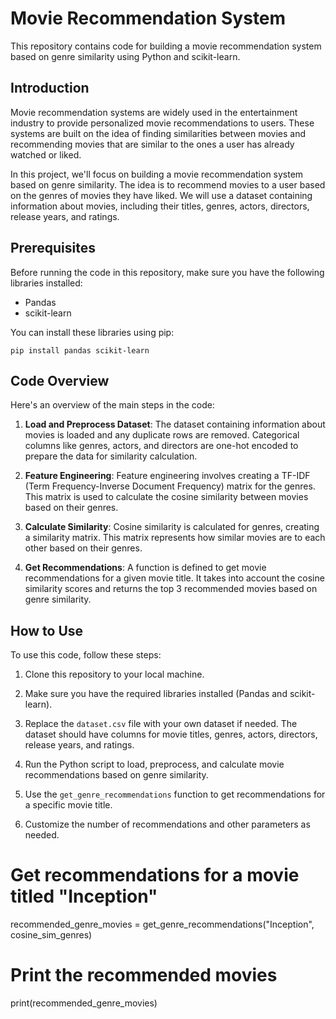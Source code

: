 # Movie Recommendation System

This repository contains code for building a movie recommendation system based on genre similarity using Python and scikit-learn.

## Introduction

Movie recommendation systems are widely used in the entertainment industry to provide personalized movie recommendations to users. These systems are built on the idea of finding similarities between movies and recommending movies that are similar to the ones a user has already watched or liked.

In this project, we'll focus on building a movie recommendation system based on genre similarity. The idea is to recommend movies to a user based on the genres of movies they have liked. We will use a dataset containing information about movies, including their titles, genres, actors, directors, release years, and ratings.

## Prerequisites

Before running the code in this repository, make sure you have the following libraries installed:

- Pandas
- scikit-learn

You can install these libraries using pip:

```
pip install pandas scikit-learn
```

## Code Overview

Here's an overview of the main steps in the code:

1. **Load and Preprocess Dataset**: The dataset containing information about movies is loaded and any duplicate rows are removed. Categorical columns like genres, actors, and directors are one-hot encoded to prepare the data for similarity calculation.

2. **Feature Engineering**: Feature engineering involves creating a TF-IDF (Term Frequency-Inverse Document Frequency) matrix for the genres. This matrix is used to calculate the cosine similarity between movies based on their genres.

3. **Calculate Similarity**: Cosine similarity is calculated for genres, creating a similarity matrix. This matrix represents how similar movies are to each other based on their genres.

4. **Get Recommendations**: A function is defined to get movie recommendations for a given movie title. It takes into account the cosine similarity scores and returns the top 3 recommended movies based on genre similarity.

## How to Use

To use this code, follow these steps:

1. Clone this repository to your local machine.

2. Make sure you have the required libraries installed (Pandas and scikit-learn).

3. Replace the `dataset.csv` file with your own dataset if needed. The dataset should have columns for movie titles, genres, actors, directors, release years, and ratings.

4. Run the Python script to load, preprocess, and calculate movie recommendations based on genre similarity.

5. Use the `get_genre_recommendations` function to get recommendations for a specific movie title.

6. Customize the number of recommendations and other parameters as needed.


# Get recommendations for a movie titled "Inception"
recommended_genre_movies = get_genre_recommendations("Inception", cosine_sim_genres)

# Print the recommended movies
print(recommended_genre_movies)
```
